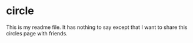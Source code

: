 # circle
This is my readme file.  It has nothing to say except that I want to share this circles page with friends.
